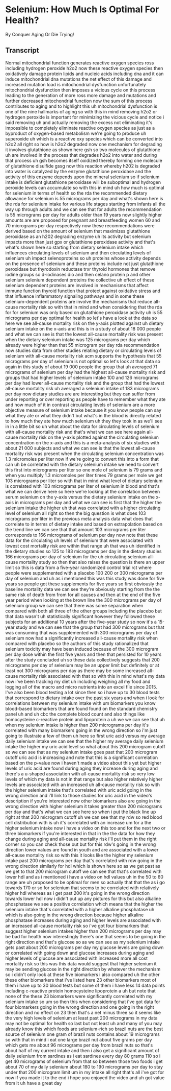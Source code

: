 # Selenium: How Much Is Optimal For Health?

By Conquer Aging Or Die Trying! 


## Transcript

Normal mitochondrial function generates reactive oxygen species ross including hydrogen peroxide h2o2 now these reactive oxygen species then oxidatively damage protein lipids and nucleic acids including dna and it can induce mitochondrial dna mutations the net effect of this damage and increased mutation load is mitochondrial dysfunction unfortunately mitochondrial dysfunction then imposes a vicious cycle on this process leading to the generation of more ross more damage and mutations and further decreased mitochondrial function now the sum of this process contributes to aging and to highlight this uh mitochondrial dysfunction is one of the nine hallmarks of aging so with this in mind removing h2o2 or hydrogen peroxide is important for minimizing the vicious cycle and notice i said removing uh and actually removing the excess not eliminating it's impossible to completely eliminate reactive oxygen species as just as a byproduct of oxygen-based metabolism we're going to produce uh superoxide uh which is a reactive oxy species which can be converted into h2o2 all right so how is h2o2 degraded now one mechanism for degrading it involves glutathione as shown here gsh so two molecules of glutathione uh are involved in the process that degrades h2o2 into water and during that process uh gsh becomes itself oxidized thereby forming one molecule of glutathione disulfide gssg now this reaction whereby h202 is degraded into water is catalyzed by the enzyme glutathione peroxidase and the activity of this enzyme depends upon the mineral selenium so if selenium intake is deficient glutathione peroxidase will be suboptimal and hydrogen peroxide levels can accumulate so with this in mind uh how much is optimal for selenium in terms of health so the rda the recommended dietary allowance for selenium is 55 micrograms per day and what's shown here is the rda for selenium intake for various life stages starting from infants all the way up through adults and we can see that for adults the recommendation is 55 micrograms per day for adults older than 19 years now slightly higher amounts are are proposed for pregnant and breastfeeding women 60 and 70 micrograms per day respectively now these recommendations were derived based on the amount of selenium that maximizes glutathione peroxidase as an h202 degrading enzyme uh its activity but selenium impacts more than just gpx or glutathione peroxidase activity and that's what's shown here so starting from dietary selenium intake which influences circulating levels of selenium and then circulating levels of selenium uh impact selenoproteins so uh proteins whose activity depends on the presence of selenium and these proteins include not just glutathione peroxidase but thyrodoxin reductase trxr thyroid hormones that remove iodine groups so d-iodinases dio and then celano protein p and other selenium selenium dependent proteins the collective uh effect of these selenium dependent proteins are involved in mechanisms that affect immune function thyroid function that protect against oxidative stress and that influence inflammatory signaling pathways and in some these selenium-dependent proteins are involve the mechanisms that reduce all-cause mortality risk so with that in mind and when considering that the rda for for selenium was only based on glutathione peroxidase activity uh is 55 micrograms per day optimal for health so let's have a look at the data so here we see all-cause mortality risk on the y-axis plotted against uh dietary selenium intake on the x-axis and this is in a study of about 18 000 people and what we can see is that the lowest all-cause mortality risk was present when the dietary selenium intake was 125 micrograms per day which already were higher than that 55 microgram per day rda recommendation now studies data from other studies relating dietary or circulating levels of selenium with all-cause mortality risk acm supports the hypothesis that 55 micrograms per day of selenium is not optimal so let's look at that data so again in this study of about 19 000 people the group that uh averaged 71 micrograms of selenium per day had the highest all-cause mortality risk and groups that had higher levels of selenium intake 100 and 126 micrograms per day had lower all-cause mortality risk and the group that had the lowest all-cause mortality risk uh averaged a selenium intake of 183 micrograms per day now dietary studies are are interesting but they can suffer from under reporting or over reporting as people have to remember what they ate and how much of it in contrast circulating levels of selenium are a more objective measure of selenium intake because it you know people can say what they ate or what they didn't but what's in the blood is directly related to how much they ate how much selenium uh they they took in as we'll see in in a little bit so uh what about the data for circulating levels of selenium with all-cause mortality risk and that's what we can see here again all-cause mortality risk on the y-axis plotted against the circulating selenium concentration on the x-axis and this is a meta-analysis of six studies with about 21 000 subjects and what we can see is that the lowest all-cause mortality risk was present when the circulating selenium concentration was 1.3 micromoles per liter now if we're going to convert this into a form that can uh be correlated with the dietary selenium intake we need to convert this first into micrograms per liter so one mole of selenium is 79 grams and when you multiply 1.3 micromoles per liter times 79 grams per mole we get 103 micrograms per liter so with that in mind what level of dietary selenium is correlated with 103 micrograms per liter of selenium in blood and that's what we can derive here so here we're looking at the correlation between serum selenium on the y-axis versus the dietary selenium intake on the x-axis in micrograms per day and what we can see is first that the higher the selenium intake the higher uh that was correlated with a higher circulating level of selenium all right so then the big question is what does 103 micrograms per liter in the previous meta analysis data what does that correlate to in terms of dietary intake and based on extrapolation based on the trend line we can see that that amount 103 micrograms per liter corresponds to 166 micrograms of selenium per day now note that these data for the circulating uh levels of selenium that were associated with lowest cost mortality risk are within that range uh that was uh identified in the dietary studies so 125 to 183 micrograms per day in the dietary studies 166 micrograms per day of selenium for the uh circulating selenium all-cause mortality study so then that also raises the question is there an upper limit so this is data from a five-year randomized control trial rct where people were supplemented with a placebo 100 200 or 300 micrograms per day of selenium and uh as i mentioned this was this study was done for five years so people got these supplements for five years so first obviously the baseline mortality data we can see they're obviously starting from the the same risk of death from from for all causes and then at the end of the five year period when looking at the brown line the 300 micrograms per day of selenium group we can see that there was some separation when compared with both all three of the other groups including the placebo but that data wasn't uh statistically significant however they followed these subjects for an additional 10 years after the five-year study so now it's a 15-year study and we can see that the group that had 300 micrograms but that was consuming that was supplemented with 300 micrograms per day of selenium now had a significantly increased all-cause mortality risk when compared with placebo so the authors of this study rationalized that selenium toxicity may have been induced because of the 300 microgram per day dose within the first five years and then that persisted for 10 years after the study concluded uh so these data collectively suggests that 200 micrograms per day of selenium may be an upper limit but definitely or at least not 300 micrograms per day as there may be some increased all-cause mortality risk associated with that so with this in mind what's my data now i've been tracking my diet uh including weighing all my food and logging all of the macro and micro nutrients into an excel file since 2015. I've also been blood testing a lot since then so i have up to 30 blood tests that correspond to dietary intake over the past six years and when i look for correlations between my selenium intake with um biomarkers you know blood-based biomarkers that are found found on the standard chemistry panel uh and uh cbc the complete blood count and also things like homocysteine c-reactive protein and lipoprotein a uh we we can see that uh when my selenium intake is higher than 200 micrograms per day it's correlated with many biomarkers going in the wrong direction so i'm just going to illustrate a few of them uh here so first uric acid versus my average daily selenium intake we can see that the higher my average daily selenium intake the higher my uric acid level so what about this 200 microgram cutoff so we can see that as my selenium intake goes past that 200 microgram cutoff uric acid is increasing and note that this is a significant correlation based on the p-value now i haven't made a video about this yet but higher levels of uric acid are found during aging they increase during aging and there's a u-shaped association with all-cause mortality risk so very low levels of which my data is not in that range but also higher relatively higher levels are associated with an increased uh all-cause mortality risk so with the higher selenium intake that's correlated with uric acid going in the wrong direction and i'll link to those studies for uric acid in the video's description if you're interested now other biomarkers also are going in the wrong direction with higher selenium it takes greater than 200 micrograms per day and that's what we can see here so when i put the black line up right at that 200 microgram cutoff uh we can see that my rdw so red blood cell distribution with is uh it's correlated with an increase um for a the higher selenium intake now i have a video on this too and for the next two or three biomarkers if you're interested in that in the the data for how they change during aging and all-cause mortality risk i'll put them in the right corner so you can check those out but for this rdw's going in the wrong direction lower values are found in youth and are associated with a lower all-cause mortality risk so with this it looks like the higher my selenium intake past 200 micrograms per day that's correlated with rdw going in the wrong direction similarly for hdl which is shown here so as we get past as we get to that 200 microgram cutoff we can see that that's correlated with lower hdl and as i mentioned i have a video on hdl values uh in the 50 to 60 range are uh proposed to be optimal for men so actually that that the as i go towards 170 or so for selenium that seems to be correlated with relatively higher hdl whereas as i get past 200 it's going in the wrong direction towards lower hdl now i didn't put up any pictures for this but also alkaline phosphatase we see a positive correlation which means that the higher the selenium intake that's correlated with a higher alkaline phosphatase uh which is also going in the wrong direction because higher alkaline phosphatase increases during aging and higher levels are associated with an increased all-cause mortality risk so i've got four biomarkers that suggest higher selenium intakes higher than 200 micrograms per day may be bad for health now interestingly there's one that seems to be going in the right direction and that's glucose so as we can see as my selenium intake gets past about 200 micrograms per day my glucose levels are going down or correlated with going down and glucose increases during aging and higher levels of glucose are associated with increased more all cost mortality risk so this was this data would suggest that higher selenium it may be sending glucose in the right direction by whatever the mechanism so i didn't only look at these five biomarkers i also compared uh the other these other biomarkers that i've listed here 23 other biomarkers most of them i have up to 30 blood tests but some of them i have less 14 data points including c-reactive protein homocysteine lipoprotein a uh but note that none of the these 23 biomarkers were significantly correlated with my selenium intake so um so then this when considering that i've got data for four biomarkers going in the wrong direction and one going in the right direction and no effect on 23 then that's a net minus three so it seems like the very high levels of selenium at least past 200 micrograms in my data may not be optimal for health so last but not least uh and many of you may already know this which foods are selenium-rich so brazil nuts are the best source of selenium one gram of brazil nuts contains about 19 micrograms so with that in mind i eat one large brazil nut about five grams per day which gets me about 96 micrograms per day from brazil nuts so that's about half of my current intake and then i also get a significant amount of daily selenium from sardines as i eat sardines every day 80 grams 110 so i get 40 micrograms of selenium from that so between those two foods i get about 70 of my daily selenium about 180 to 190 micrograms per day to stay under that 200 microgram limit um in my intake all right that's all i've got for now if you made it to the end i hope you enjoyed the video and uh got value from it uh have a great day
